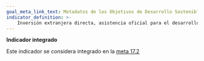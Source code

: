 ```yaml
---
goal_meta_link_text: Metadatos de los Objetivos de Desarrollo Sostenible de las Naciones Unidas (pdf 894kB)
indicator_definition: >- 
    Inversión extranjera directa, asistencia oficial para el desarrollo y cooperación Sur-Sur como proporción del ingreso nacional bruto
---
```

**Indicador integrado**

Este indicador se considera integrado en la [meta 17.2](/es/17)